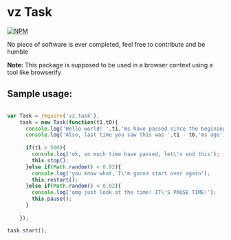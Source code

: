 # vz Task

[![NPM](https://nodei.co/npm/vz.task.png?downloads=true)](https://nodei.co/npm/vz.task/)

No piece of software is ever completed, feel free to contribute and be humble

**Note:** This package is supposed to be used in a browser context using a tool like browserify

## Sample usage:

```javascript

var Task = require('vz.task'),
    task = new Task(function(t1,t0){
      console.log('Hello world! ',t1,'ms have passed since the begining of the task');
      console.log('Also, last time you saw this was ',t1 - t0,'ms ago');
      
      if(t1 > 500){
        console.log('ok, so much time have passed, let\'s end this');
        this.stop();
      }else if(Math.random() < 0.02){
        console.log('you know what, I\'m gonna start over again');
        this.restart();
      }else if(Math.random() < 0.02){
        console.log('omg just look at the time! IT\'S PAUSE TIME!');
        this.pause();
      }
      
    });

task.start();

```


